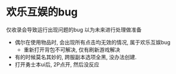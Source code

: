 # 欢乐互娱的bug
仅收录会导致运行出现问题的bug 以为未来进行处理做准备
* 偶尔在使用物品时, 会出现所有点击均无效的情况, 属于欢乐互娱bug
  * 重新打开背包不可解决, 仅有刷新游戏解决
* 有的时候莫名其妙的, 跨服副本选项全黑, 没办法创建.
* 打开勇士本ui后, 2P点开, 然后没反应